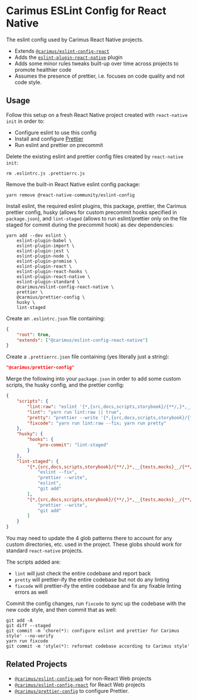 # Carimus ESLint Config for React Native

The eslint config used by Carimus React Native projects.

-   Extends [`@carimus/eslint-config-react`](https://github.com/Carimus/eslint-config-react)
-   Adds the [`eslint-plugin-react-native`](https://www.npmjs.com/package/eslint-plugin-react-native) plugin
-   Adds some minor rules tweaks built-up over time across projects to promote healthier code
-   Assumes the presence of prettier, i.e. focuses on code quality and not code style.

## Usage

Follow this setup on a fresh React Native project created with `react-native init` in order to:

-   Configure eslint to use this config
-   Install and configure [Prettier](https://prettier.io)
-   Run eslint and prettier on precommit

Delete the existing eslint and prettier config files created by `react-native init`:

```shell script
rm .eslintrc.js .prettierrc.js
```

Remove the built-in React Native eslint config package:

```shell script
yarn remove @react-native-community/eslint-config
```

Install eslint, the required eslint plugins, this package, prettier, the Carimus prettier config, husky (allows for
custom precommit hooks specified in `package.json`), and `lint-staged` (allows to run eslint/prettier only on the
file staged for commit during the precommit hook) as dev dependencies:

```shell script
yarn add --dev eslint \
    eslint-plugin-babel \
    eslint-plugin-import \
    eslint-plugin-jest \
    eslint-plugin-node \
    eslint-plugin-promise \
    eslint-plugin-react \
    eslint-plugin-react-hooks \
    eslint-plugin-react-native \
    eslint-plugin-standard \
    @carimus/eslint-config-react-native \
    prettier \
    @carmius/prettier-config \
    husky \
    lint-staged
```

Create an `.eslintrc.json` file containing:

```json
{
    "root": true,
    "extends": ["@carimus/eslint-config-react-native"]
}
```

Create a `.prettierrc.json` file containing (yes literally just a string):

```json
"@carimus/prettier-config"
```

Merge the following into your `package.json` in order to add some custom scripts, the husky config, and the
prettier config:

```json
{
    "scripts": {
        "lint:raw": "eslint '{*,{src,docs,scripts,storybook}/{**/,}*,__{tests,mocks}__/{**/,}*}.{js,jsx}'",
        "lint": "yarn run lint:raw || true",
        "pretty": "prettier --write '{*,{src,docs,scripts,storybook}/{**/,}/*,__{tests,mocks}__/{**/,}*}.{js,jsx,json,md,yml,html}'",
        "fixcode": "yarn run lint:raw --fix; yarn run pretty"
    },
    "husky": {
        "hooks": {
            "pre-commit": "lint-staged"
        }
    },
    "lint-staged": {
        "{*,{src,docs,scripts,storybook}/{**/,}*,__{tests,mocks}__/{**/,}*}.{js,jsx}": [
            "eslint --fix",
            "prettier --write",
            "eslint",
            "git add"
        ],
        "{*,{src,docs,scripts,storybook}/{**/,}*,__{tests,mocks}__/{**/,}*}.{json,md,yml,html}": [
            "prettier --write",
            "git add"
        ]
    }
}
```

You may need to update the 4 glob patterns there to account for any custom directories, etc. used in the project. These
globs should work for standard `react-native` projects.

The scripts added are:

-   `lint` will just check the entire codebase and report back
-   `pretty` will prettier-ify the entire codebase but not do any linting
-   `fixcode` will prettier-ify the entire codebase and fix any fixable linting errors as well

Commit the config changes, run `fixcode` to sync up the codebase with the new code style, and then commit that as
well:

```shell script
git add -A
git diff --staged
git commit -m 'chore(*): configure eslint and prettier for Carimus style' --no-verify
yarn run fixcode
git commit -m 'style(*): reformat codebase according to Carimus style'
```

## Related Projects

-   [`@carimus/eslint-config-web`](https://github.com/Carimus/eslint-config-web) for non-React Web projects
-   [`@carimus/eslint-config-react`](https://github.com/Carimus/eslint-config-react-native) for React Web
    projects
-   [`@carimus/prettier-config`](https://github.com/Carimus/prettier-config) to configure Prettier.
